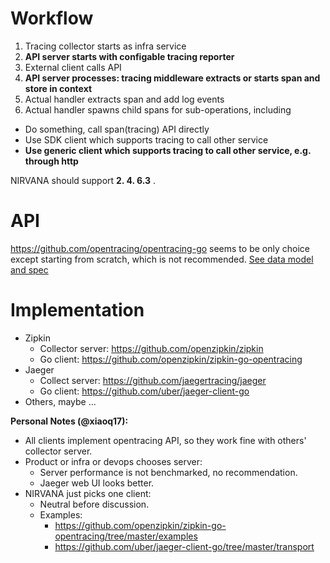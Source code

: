 # Workflow

1. Tracing collector starts as infra service
2. **API server starts with configable tracing reporter**
3. External client calls API
4. **API server processes: tracing middleware extracts or starts span and store in context**
5. Actual handler extracts span and add log events
6. Actual handler spawns child spans for sub-operations, including
  - Do something, call span(tracing) API directly
  - Use SDK client which supports tracing to call other service
  - **Use generic client which supports tracing to call other service, e.g. through http**

NIRVANA should support **2. 4. 6.3** .

# API

https://github.com/opentracing/opentracing-go seems to be only choice
except starting from scratch, which is not recommended.
[See data model and spec](https://github.com/opentracing/specification/blob/master/specification.md)

# Implementation

- Zipkin
  - Collector server: https://github.com/openzipkin/zipkin
  - Go client: https://github.com/openzipkin/zipkin-go-opentracing
- Jaeger
  - Collect server: https://github.com/jaegertracing/jaeger
  - Go client: https://github.com/uber/jaeger-client-go
- Others, maybe ...

**Personal Notes (@xiaoq17):**

- All clients implement opentracing API, so they work fine with others' collector server.
- Product or infra or devops chooses server:
  - Server performance is not benchmarked, no recommendation.
  - Jaeger web UI looks better.
- NIRVANA just picks one client:
  - Neutral before discussion.
  - Examples:
    - https://github.com/openzipkin/zipkin-go-opentracing/tree/master/examples
    - https://github.com/uber/jaeger-client-go/tree/master/transport
